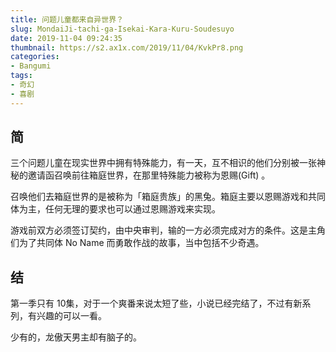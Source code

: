```yaml
---
title: 问题儿童都来自异世界？
slug: MondaiJi-tachi-ga-Isekai-Kara-Kuru-Soudesuyo
date: 2019-11-04 09:24:35
thumbnail: https://s2.ax1x.com/2019/11/04/KvkPr8.png
categories:
- Bangumi
tags:
- 奇幻
- 喜剧
---
```


## 简
三个问题儿童在现实世界中拥有特殊能力，有一天，互不相识的他们分别被一张神秘的邀请函召唤前往箱庭世界，在那里特殊能力被称为恩赐(Gift) 。

召唤他们去箱庭世界的是被称为「箱庭贵族」的黑兔。箱庭主要以恩赐游戏和共同体为主，任何无理的要求也可以通过恩赐游戏来实现。

游戏前双方必须签订契约，由中央审判，输的一方必须完成对方的条件。这是主角们为了共同体 No Name 而勇敢作战的故事，当中包括不少奇遇。


## 结
第一季只有 10集，对于一个爽番来说太短了些，小说已经完结了，不过有新系列，有兴趣的可以一看。

少有的，龙傲天男主却有脑子的。
